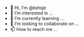- 👋 Hi, I’m @betsje
- 👀 I’m interested in ...
- 🌱 I’m currently learning ...
- 💞️ I’m looking to collaborate on ...
- 📫 How to reach me ...

<!---
betsje/betsje is a ✨ special ✨ repository because its `README.md` (this file) appears on your GitHub profile.
You can click the Preview link to take a look at your changes.
--->

